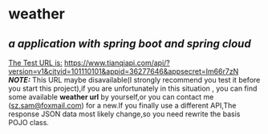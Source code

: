 # weather
***a application with spring boot and spring cloud***
---
[The Test URL is:](https://www.tianqiapi.com/api/?version=v1&cityid=101110101&appid=36277646&appsecret=Im66r7zN)
https://www.tianqiapi.com/api/?version=v1&cityid=101110101&appid=36277646&appsecret=Im66r7zN
***NOTE:*** This URL maybe disavailable(I strongly recommend you test it before you start this project),if you are unfortunately in this situation , you can find some available **weather url** by yourself,or you can contact me (sz.sam@foxmail.com) for a new.If you finally use a different API,The response JSON data most likely change,so you need rewrite the basis POJO class.
